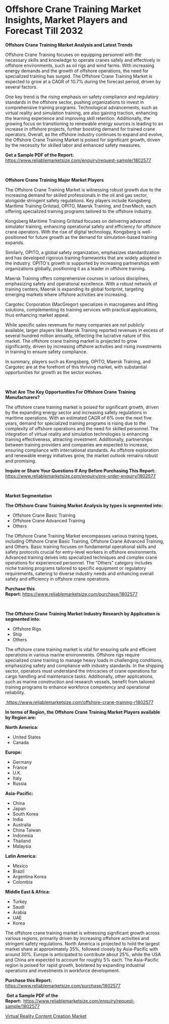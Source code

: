 <p><h1>Offshore Crane Training Market Insights, Market Players and Forecast Till 2032</h1></p><p><strong>Offshore Crane Training Market Analysis and Latest Trends</strong></p>
<p><p>Offshore Crane Training focuses on equipping personnel with the necessary skills and knowledge to operate cranes safely and effectively in offshore environments, such as oil rigs and wind farms. With increasing energy demands and the growth of offshore operations, the need for specialized training has surged. The Offshore Crane Training Market is expected to grow at a CAGR of 10.7% during the forecast period, driven by several factors.</p><p>One key trend is the rising emphasis on safety compliance and regulatory standards in the offshore sector, pushing organizations to invest in comprehensive training programs. Technological advancements, such as virtual reality and simulation training, are also gaining traction, enhancing the learning experience and improving skill retention. Additionally, the growing focus on transitioning to renewable energy sources is leading to an increase in offshore projects, further boosting demand for trained crane operators. Overall, as the offshore industry continues to expand and evolve, the Offshore Crane Training Market is poised for significant growth, driven by the necessity for skilled labor and enhanced safety measures.</p></p>
<p><strong>Get a Sample PDF of the Report:&nbsp;</strong> <a href="https://www.reliablemarketsize.com/enquiry/request-sample/1802577?utm_campaign=1932&utm_medium=2&utm_source=Github&utm_content=ia&utm_term=10032025&utm_id=offshore-crane-training">https://www.reliablemarketsize.com/enquiry/request-sample/1802577</a></p>
<p>&nbsp;</p>
<p><strong>Offshore Crane Training Major Market Players</strong></p>
<p><p>The Offshore Crane Training Market is witnessing robust growth due to the increasing demand for skilled professionals in the oil and gas sector, alongside stringent safety regulations. Key players include Kongsberg Maritime Training Grilstad, OPITO, Maersk Training, and EnerMech, each offering specialized training programs tailored to the offshore industry.</p><p>Kongsberg Maritime Training Grilstad focuses on delivering advanced simulator training, enhancing operational safety and efficiency for offshore crane operators. With the rise of digital technology, Kongsberg is well-positioned for future growth as the demand for simulation-based training expands.</p><p>Similarly, OPITO, a global safety organization, emphasizes standardization and has developed rigorous training frameworks that are widely adopted in the industry. OPITO's growth is supported by increasing partnerships with organizations globally, positioning it as a leader in offshore training.</p><p>Maersk Training offers comprehensive courses in various disciplines, emphasizing safety and operational excellence. With a robust network of training centers, Maersk is expanding its global footprint, targeting emerging markets where offshore activities are increasing.</p><p>Cargotec Corporation (MacGregor) specializes in macrogames and lifting solutions, complementing its training services with practical applications, thus enhancing market appeal.</p><p>While specific sales revenues for many companies are not publicly available, larger players like Maersk Training reported revenues in excess of several hundred million annually, reflecting the lucrative nature of this market. The offshore crane training market is projected to grow significantly, driven by increasing offshore activities and rising investments in training to ensure safety compliance.</p><p>In summary, players such as Kongsberg, OPITO, Maersk Training, and Cargotec are at the forefront of this thriving market, with substantial opportunities for growth as the sector evolves.</p></p>
<p>&nbsp;</p>
<p><strong>What Are The Key Opportunities For Offshore Crane Training Manufacturers?</strong></p>
<p><p>The offshore crane training market is poised for significant growth, driven by the expanding energy sector and increasing safety regulations in maritime operations. With an estimated CAGR of 6% over the next five years, demand for specialized training programs is rising due to the complexity of offshore operations and the need for skilled personnel. The integration of virtual reality and simulation technologies is enhancing training effectiveness, attracting investment. Additionally, partnerships between training providers and companies are expected to increase, ensuring compliance with international standards. As offshore exploration and renewable energy initiatives grow, the market outlook remains robust and promising.</p></p>
<p><strong>Inquire or Share Your Questions If Any Before Purchasing This Report:</strong> <a href="https://www.reliablemarketsize.com/enquiry/pre-order-enquiry/1802577?utm_campaign=1932&utm_medium=2&utm_source=Github&utm_content=ia&utm_term=10032025&utm_id=offshore-crane-training">https://www.reliablemarketsize.com/enquiry/pre-order-enquiry/1802577</a></p>
<p>&nbsp;</p>
<p><strong>Market Segmentation</strong></p>
<p><strong>The Offshore Crane Training Market Analysis by types is segmented into:</strong></p>
<p><ul><li>Offshore Crane Basic Training</li><li>Offshore Crane Advanced Training</li><li>Others</li></ul></p>
<p><p>The Offshore Crane Training Market encompasses various training types, including Offshore Crane Basic Training, Offshore Crane Advanced Training, and Others. Basic training focuses on fundamental operational skills and safety protocols crucial for entry-level workers in offshore environments. Advanced training delves into specialized techniques and complex crane operations for experienced personnel. The "Others" category includes niche training programs tailored to specific equipment or regulatory requirements, catering to diverse industry needs and enhancing overall safety and efficiency in offshore crane operations.</p></p>
<p><strong>Purchase this Report:&nbsp;</strong><a href="https://www.reliablemarketsize.com/purchase/1802577?utm_campaign=1932&utm_medium=2&utm_source=Github&utm_content=ia&utm_term=10032025&utm_id=offshore-crane-training">https://www.reliablemarketsize.com/purchase/1802577</a></p>
<p>&nbsp;</p>
<p><strong>The Offshore Crane Training Market Industry Research by Application is segmented into:</strong></p>
<p><ul><li>Offshore Rigs</li><li>Ship</li><li>Others</li></ul></p>
<p><p>The offshore crane training market is vital for ensuring safe and efficient operations in various marine environments. Offshore rigs require specialized crane training to manage heavy loads in challenging conditions, emphasizing safety and compliance with industry standards. In the shipping sector, operators must understand the intricacies of crane operations for cargo handling and maintenance tasks. Additionally, other applications, such as marine construction and research vessels, benefit from tailored training programs to enhance workforce competency and operational reliability.</p></p>
<p><a href="https://www.reliablemarketsize.com/offshore-crane-training-r1802577?utm_campaign=1932&utm_medium=2&utm_source=Github&utm_content=ia&utm_term=10032025&utm_id=offshore-crane-training">&nbsp;https://www.reliablemarketsize.com/offshore-crane-training-r1802577</a></p>
<p><strong>In terms of Region, the Offshore Crane Training Market Players available by Region are:</strong></p>
<p>
    <p> <strong> North America: </strong>
        <ul>
            <li>United States</li>
            <li>Canada</li>
        </ul>
        </p> 
    <p> <strong> Europe: </strong>
        <ul>
            <li>Germany</li>
            <li>France</li>
            <li>U.K.</li>
            <li>Italy</li>
            <li>Russia</li>
        </ul>
        </p> 
    <p> <strong> Asia-Pacific: </strong>
        <ul>
            <li>China</li>
            <li>Japan</li>
            <li>South Korea</li>
            <li>India</li>
            <li>Australia</li>
            <li>China Taiwan</li>
            <li>Indonesia</li>
            <li>Thailand</li>
            <li>Malaysia</li>
        </ul>
        </p> 
    <p> <strong> Latin America: </strong>
        <ul>
            <li>Mexico</li>
            <li>Brazil</li>
            <li>Argentina Korea</li>
            <li>Colombia</li>
        </ul>
        </p> 
    <p> <strong> Middle East & Africa: </strong>
        <ul>
            <li>Turkey</li>
            <li>Saudi</li>
            <li>Arabia</li>
            <li>UAE</li>
            <li>Korea</li>
        </ul>
    </p>
    </p>
<p><p>The offshore crane training market is witnessing significant growth across various regions, primarily driven by increasing offshore activities and stringent safety regulations. North America is projected to hold the largest market share at approximately 35%, followed closely by Asia-Pacific with around 30%. Europe is anticipated to contribute about 25%, while the USA and China are expected to account for roughly 5% each. The Asia-Pacific region is poised for rapid growth, bolstered by expanding industrial operations and investments in workforce development.</p></p>
<p><strong>Purchase this Report: </strong><a href="https://www.reliablemarketsize.com/purchase/1802577?utm_campaign=1932&utm_medium=2&utm_source=Github&utm_content=ia&utm_term=10032025&utm_id=offshore-crane-training">https://www.reliablemarketsize.com/purchase/1802577</a></p>
<p>&nbsp;<strong>Get a Sample PDF of the Report:&nbsp;&nbsp;</strong><a href="https://www.reliablemarketsize.com/enquiry/request-sample/1802577?utm_campaign=1932&utm_medium=2&utm_source=Github&utm_content=ia&utm_term=10032025&utm_id=offshore-crane-training">https://www.reliablemarketsize.com/enquiry/request-sample/1802577</a></p>
<p><strong></strong></p>
<p><p><a href="https://github.com/vimar16th/Market-Research-Report-List-7/blob/main/virtual-reality-content-creation-market.md?utm_campaign=1932&utm_medium=2&utm_source=Github&utm_content=ia&utm_term=10032025&utm_id=offshore-crane-training">Virtual Reality Content Creation Market</a></p></p>